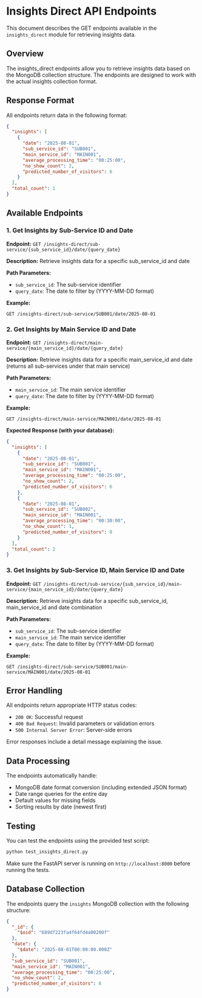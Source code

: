 # Insights Direct API Endpoints

This document describes the GET endpoints available in the `insights_direct` module for retrieving insights data.

## Overview

The insights_direct endpoints allow you to retrieve insights data based on the MongoDB collection structure. The endpoints are designed to work with the actual insights collection format.

## Response Format

All endpoints return data in the following format:

```json
{
  "insights": [
    {
      "date": "2025-08-01",
      "sub_service_id": "SUB001",
      "main_service_id": "MAIN001", 
      "average_processing_time": "00:25:00",
      "no_show_count": 2,
      "predicted_number_of_visitors": 6
    }
  ],
  "total_count": 1
}
```

## Available Endpoints

### 1. Get Insights by Sub-Service ID and Date

**Endpoint:** `GET /insights-direct/sub-service/{sub_service_id}/date/{query_date}`

**Description:** Retrieve insights data for a specific sub_service_id and date

**Path Parameters:**
- `sub_service_id`: The sub-service identifier
- `query_date`: The date to filter by (YYYY-MM-DD format)

**Example:**
```
GET /insights-direct/sub-service/SUB001/date/2025-08-01
```

### 2. Get Insights by Main Service ID and Date

**Endpoint:** `GET /insights-direct/main-service/{main_service_id}/date/{query_date}`

**Description:** Retrieve insights data for a specific main_service_id and date (returns all sub-services under that main service)

**Path Parameters:**
- `main_service_id`: The main service identifier
- `query_date`: The date to filter by (YYYY-MM-DD format)

**Example:**
```
GET /insights-direct/main-service/MAIN001/date/2025-08-01
```

**Expected Response (with your database):**
```json
{
  "insights": [
    {
      "date": "2025-08-01",
      "sub_service_id": "SUB001",
      "main_service_id": "MAIN001",
      "average_processing_time": "00:25:00",
      "no_show_count": 2,
      "predicted_number_of_visitors": 6
    },
    {
      "date": "2025-08-01",
      "sub_service_id": "SUB002",
      "main_service_id": "MAIN001",
      "average_processing_time": "00:30:00",
      "no_show_count": 1,
      "predicted_number_of_visitors": 8
    }
  ],
  "total_count": 2
}
```

### 3. Get Insights by Sub-Service ID, Main Service ID and Date

**Endpoint:** `GET /insights-direct/sub-service/{sub_service_id}/main-service/{main_service_id}/date/{query_date}`

**Description:** Retrieve insights data for a specific sub_service_id, main_service_id and date combination

**Path Parameters:**
- `sub_service_id`: The sub-service identifier
- `main_service_id`: The main service identifier
- `query_date`: The date to filter by (YYYY-MM-DD format)

**Example:**
```
GET /insights-direct/sub-service/SUB001/main-service/MAIN001/date/2025-08-01
```

## Error Handling

All endpoints return appropriate HTTP status codes:

- `200 OK`: Successful request
- `400 Bad Request`: Invalid parameters or validation errors
- `500 Internal Server Error`: Server-side errors

Error responses include a detail message explaining the issue.

## Data Processing

The endpoints automatically handle:
- MongoDB date format conversion (including extended JSON format)
- Date range queries for the entire day
- Default values for missing fields
- Sorting results by date (newest first)

## Testing

You can test the endpoints using the provided test script:

```bash
python test_insights_direct.py
```

Make sure the FastAPI server is running on `http://localhost:8000` before running the tests.

## Database Collection

The endpoints query the `insights` MongoDB collection with the following structure:

```json
{
  "_id": {
    "$oid": "689df223fa4f64fd4a00200f"
  },
  "date": {
    "$date": "2025-08-01T00:00:00.000Z"
  },
  "sub_service_id": "SUB001",
  "main_service_id": "MAIN001",
  "average_processing_time": "00:25:00",
  "no_show_count": 2,
  "predicted_number_of_visitors": 6
}
```
